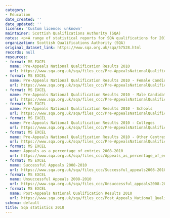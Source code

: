 ```yaml
---
category:
- Education
date_created: ''
date_updated: ''
license: 'Custom licence: unknown'
maintainer: Scottish Qualifications Authority (SQA)
notes: <p>A range of statistical reports for SQA qualifications for 2010.</p>
organization: Scottish Qualifications Authority (SQA)
original_dataset_link: https://www.sqa.org.uk/sqa/57528.html
records: null
resources:
- format: MS EXCEL
  name: Pre-Appeals National Qualification Results 2010
  url: https://www.sqa.org.uk/sqa/files_ccc/Pre-AppealsNationalQualificationResults2010.xls
- format: MS EXCEL
  name: Pre-Appeals National Qualification Results 2010 - Female Candidates
  url: https://www.sqa.org.uk/sqa/files_ccc/Pre-AppealsNationalQualificationResults2010Female.xls
- format: MS EXCEL
  name: Pre-Appeals National Qualification Results 2010 - Male Candidates
  url: https://www.sqa.org.uk/sqa/files_ccc/Pre-AppealsNationalQualificationResults2010Male.xls
- format: MS EXCEL
  name: Pre-Appeals National Qualification Results 2010 - Schools
  url: https://www.sqa.org.uk/sqa/files_ccc/Pre-AppealsNationalQualificationResults2010Schools.xls
- format: MS EXCEL
  name: Pre-Appeals National Qualification Results 2010 - Colleges
  url: https://www.sqa.org.uk/sqa/files_ccc/Pre-AppealsNationalQualificationResults2010Colleges.xls
- format: MS EXCEL
  name: Pre-Appeals National Qualification Results 2010 - Other Centres
  url: https://www.sqa.org.uk/sqa/files_ccc/Pre-AppealsNationalQualificationResults2010OtherCentres.xls
- format: MS EXCEL
  name: Appeals as a percentage of entries 2008-2010
  url: https://www.sqa.org.uk/sqa/files_ccc/Appeals_as_percentage_of_entries2008-2010.xls
- format: MS EXCEL
  name: Successful Appeals 2008-2010
  url: https://www.sqa.org.uk/sqa/files_ccc/Successful_appeals2008-2010.xls
- format: MS EXCEL
  name: Unsuccessful Appeals 2008-2010
  url: https://www.sqa.org.uk/sqa/files_ccc/Unsuccessful_appeals2008-2010.xls
- format: MS EXCEL
  name: Post-Appeals National Qualification Results 2010
  url: https://www.sqa.org.uk/sqa/files_ccc/Post_Appeals_National_Qualification_Results_2010.xls
schema: default
title: Sqa statistics 2010
---
```

